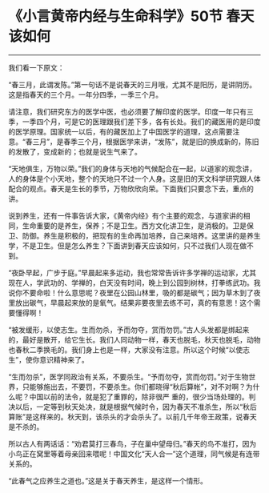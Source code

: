 # 《小言黄帝内经与生命科学》50节 春天该如何

------

我们看一下原文：

“春三月，此谓发陈。”第一句话不是说春天的三月哦，尤其不是阳历，是讲阴历。这是指春天的三个月。一年分四季，一季三个月。

请注意，我们研究东方的医学中医，也必须要了解印度的医学。印度一年只有三季，一季四个月，可是它的医理跟我们差下多，各有长处。我们的藏医用的是印度的医学原理。国家统一以后，有的藏医加上了中国医学的道理，这点需要注意。“春三月”，是春季三个月，根据医学来讲，“发陈”，就是旧的换成新的，陈旧的发散了，变成新的；也就是说生气来了。

“天地俱生，万物以荣。”我们的身体与天地的气候配合在一起，以道家的观念讲，人的身体是个小天地，整个的天地只不过一个人身。这是旧的天文科学研究跟人体配合的观点。春天是生长的季节，万物欣欣向荣。下面我们只要念下去，重点的讲。

说到养生，还有一件事告诉大家，《黄帝内经》有个主要的观念，与道家讲的相同，生命重要的是养生，保养；不是卫生。西方文化讲卫生，是消极的。卫是保卫、防御。养生是积极的，把现有的生命再加培养，自己来培养。这里讲的是养生学，不是卫生。但是怎么养生？下面讲到春天应该如何，只不过我们人现在做不到。

“夜卧早起，广步于庭。”早晨起来多运动，我也常常告诉许多学禅的运动家，尤其现在人，学武功的、学禅的，白天没有时间，晚上到公园到树林，打拳练武功。我说你不要命啦！什么意思呢？夜里在公园山林里，吸的都是碳气；因为草木到了夜里放出碳气，早晨起来放的是氧气。结果非要夜里去练不可，真的有意思！这个需要懂得啊！

“被发缓形，以使志生。生而勿杀，予而勿夺，赏而勿罚。”古人头发都是绑起来的，最好是散开，给它生长。我们人同动物一样，春天也脱毛，秋天也脱毛，动物也春秋二季换毛的。我们身上也是一样，大家没有注意。所以这个时候“以使志生”，使你意识精神来了。

“生而勿杀”，医学同政治有关系，不要杀生。“予而勿夺，赏而勿罚。”对于生物世界，只能够施出去，不要罚，不要杀生。你们都晓得“秋后算帐”，对不对啊？为什么呢？中国以前的法令，就是犯了重罪的，除非很严 重的，很少当场处理的。判决以后，一定等到秋天处决，就是根据气候时令，因为春天不准杀生，所以“秋后算账”是这样来的。秋天到，该杀头的才会杀头了。以前几千年帝王政策，说春天是不杀的。

所以古人有两话话：“劝君莫打三春鸟，子在巢中望母归。”春天的鸟不准打，因为小鸟正在窝里等着母亲回来喂呢！中国文化“天人合一”这个道理，同气候是有连带关系的。

“此春气之应养生之道也。”这是关于春天养生，是这样一个情形。